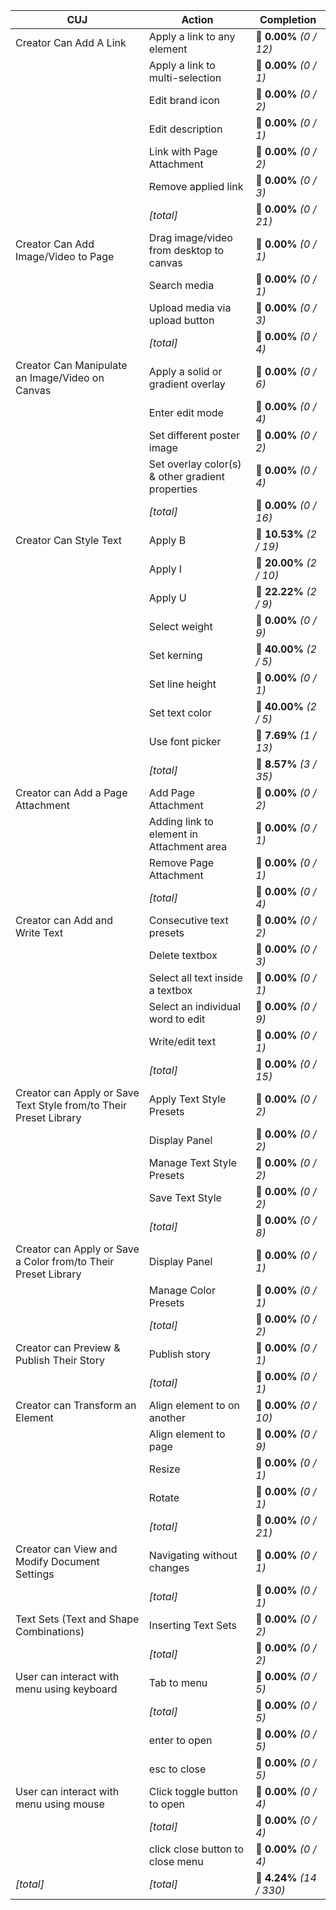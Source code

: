 | **CUJ**                                                           | **Action**                                       | **Completion**            |
| ----------------------------------------------------------------- | ------------------------------------------------ | ------------------------- |
| Creator Can Add A Link                                            | Apply a link to any element                      | 🚨 **0.00%** *(0 / 12)*   |
|                                                                   | Apply a link to multi-selection                  | 🚨 **0.00%** *(0 / 1)*    |
|                                                                   | Edit brand icon                                  | 🚨 **0.00%** *(0 / 2)*    |
|                                                                   | Edit description                                 | 🚨 **0.00%** *(0 / 1)*    |
|                                                                   | Link with Page Attachment                        | 🚨 **0.00%** *(0 / 2)*    |
|                                                                   | Remove applied link                              | 🚨 **0.00%** *(0 / 3)*    |
|                                                                   | *[total]*                                        | 🚨 **0.00%** *(0 / 21)*   |
| Creator Can Add Image/Video to Page                               | Drag image/video from desktop to canvas          | 🚨 **0.00%** *(0 / 1)*    |
|                                                                   | Search media                                     | 🚨 **0.00%** *(0 / 1)*    |
|                                                                   | Upload media via upload button                   | 🚨 **0.00%** *(0 / 3)*    |
|                                                                   | *[total]*                                        | 🚨 **0.00%** *(0 / 4)*    |
| Creator Can Manipulate an Image/Video on Canvas                   | Apply a solid or gradient overlay                | 🚨 **0.00%** *(0 / 6)*    |
|                                                                   | Enter edit mode                                  | 🚨 **0.00%** *(0 / 4)*    |
|                                                                   | Set different poster image                       | 🚨 **0.00%** *(0 / 2)*    |
|                                                                   | Set overlay color(s) & other gradient properties | 🚨 **0.00%** *(0 / 4)*    |
|                                                                   | *[total]*                                        | 🚨 **0.00%** *(0 / 16)*   |
| Creator Can Style Text                                            | Apply B                                          | 🚨 **10.53%** *(2 / 19)*  |
|                                                                   | Apply I                                          | 🚨 **20.00%** *(2 / 10)*  |
|                                                                   | Apply U                                          | 🚨 **22.22%** *(2 / 9)*   |
|                                                                   | Select weight                                    | 🚨 **0.00%** *(0 / 9)*    |
|                                                                   | Set kerning                                      | 🚨 **40.00%** *(2 / 5)*   |
|                                                                   | Set line height                                  | 🚨 **0.00%** *(0 / 1)*    |
|                                                                   | Set text color                                   | 🚨 **40.00%** *(2 / 5)*   |
|                                                                   | Use font picker                                  | 🚨 **7.69%** *(1 / 13)*   |
|                                                                   | *[total]*                                        | 🚨 **8.57%** *(3 / 35)*   |
| Creator can Add a Page Attachment                                 | Add Page Attachment                              | 🚨 **0.00%** *(0 / 2)*    |
|                                                                   | Adding link to element in Attachment area        | 🚨 **0.00%** *(0 / 1)*    |
|                                                                   | Remove Page Attachment                           | 🚨 **0.00%** *(0 / 1)*    |
|                                                                   | *[total]*                                        | 🚨 **0.00%** *(0 / 4)*    |
| Creator can Add and Write Text                                    | Consecutive text presets                         | 🚨 **0.00%** *(0 / 2)*    |
|                                                                   | Delete textbox                                   | 🚨 **0.00%** *(0 / 3)*    |
|                                                                   | Select all text inside a textbox                 | 🚨 **0.00%** *(0 / 1)*    |
|                                                                   | Select an individual word to edit                | 🚨 **0.00%** *(0 / 9)*    |
|                                                                   | Write/edit text                                  | 🚨 **0.00%** *(0 / 1)*    |
|                                                                   | *[total]*                                        | 🚨 **0.00%** *(0 / 15)*   |
| Creator can Apply or Save Text Style from/to Their Preset Library | Apply Text Style Presets                         | 🚨 **0.00%** *(0 / 2)*    |
|                                                                   | Display Panel                                    | 🚨 **0.00%** *(0 / 2)*    |
|                                                                   | Manage Text Style Presets                        | 🚨 **0.00%** *(0 / 2)*    |
|                                                                   | Save Text Style                                  | 🚨 **0.00%** *(0 / 2)*    |
|                                                                   | *[total]*                                        | 🚨 **0.00%** *(0 / 8)*    |
| Creator can Apply or Save a Color from/to Their Preset Library    | Display Panel                                    | 🚨 **0.00%** *(0 / 1)*    |
|                                                                   | Manage Color Presets                             | 🚨 **0.00%** *(0 / 1)*    |
|                                                                   | *[total]*                                        | 🚨 **0.00%** *(0 / 2)*    |
| Creator can Preview & Publish Their Story                         | Publish story                                    | 🚨 **0.00%** *(0 / 1)*    |
|                                                                   | *[total]*                                        | 🚨 **0.00%** *(0 / 1)*    |
| Creator can Transform an Element                                  | Align element to on another                      | 🚨 **0.00%** *(0 / 10)*   |
|                                                                   | Align element to page                            | 🚨 **0.00%** *(0 / 9)*    |
|                                                                   | Resize                                           | 🚨 **0.00%** *(0 / 1)*    |
|                                                                   | Rotate                                           | 🚨 **0.00%** *(0 / 1)*    |
|                                                                   | *[total]*                                        | 🚨 **0.00%** *(0 / 21)*   |
| Creator can View and Modify Document Settings                     | Navigating without changes                       | 🚨 **0.00%** *(0 / 1)*    |
|                                                                   | *[total]*                                        | 🚨 **0.00%** *(0 / 1)*    |
| Text Sets (Text and Shape Combinations)                           | Inserting Text Sets                              | 🚨 **0.00%** *(0 / 2)*    |
|                                                                   | *[total]*                                        | 🚨 **0.00%** *(0 / 2)*    |
| User can interact with menu using keyboard                        | Tab to menu                                      | 🚨 **0.00%** *(0 / 5)*    |
|                                                                   | *[total]*                                        | 🚨 **0.00%** *(0 / 5)*    |
|                                                                   | enter to open                                    | 🚨 **0.00%** *(0 / 5)*    |
|                                                                   | esc to close                                     | 🚨 **0.00%** *(0 / 5)*    |
| User can interact with menu using mouse                           | Click toggle button to open                      | 🚨 **0.00%** *(0 / 4)*    |
|                                                                   | *[total]*                                        | 🚨 **0.00%** *(0 / 4)*    |
|                                                                   | click close button to close menu                 | 🚨 **0.00%** *(0 / 4)*    |
| *\[total\]*                                                       | *\[total\]*                                      | 🚨 **4.24%** *(14 / 330)* |